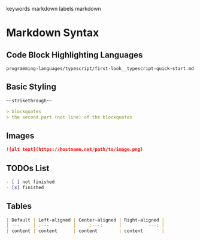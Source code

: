 keywords markdown
labels markdown

# Markdown Syntax

## Code Block Highlighting Languages
```text
programming-languages/typescript/first-look__typescript-quick-start.md
```

## Basic Styling
```markdown
~~strikethrough~~

> blockquotes
> the second part (not line) of the blockquotes
```

## Images
```markdown
![alt text](https://hostname.net/path/to/image.png)
```

## TODOs List
```markdown
- [ ] not finished
- [x] finished
```

## Tables
```markdown
| Default | Left-aligned | Center-aligned | Right-aligned |
| ---     | :---         |     :---:      |          ---: |
| content | content      | content        | content       |
```
